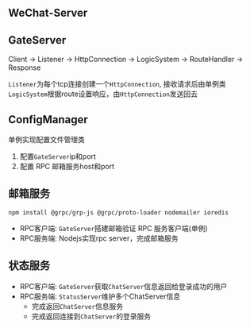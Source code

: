 ## WeChat-Server

## GateServer
 Client -> Listener -> HttpConnection -> LogicSystem -> RouteHandler -> Response

 `Listener`为每个tcp连接创建一个`HttpConnection`, 接收请求后由单例类
 `LogicSystem`根据route设置响应，由`HttpConnection`发送回去

## ConfigManager
 单例实现配置文件管理类
 1. 配置`GateServer`ip和port
 2. 配置 RPC 邮箱服务host和port

## 邮箱服务
`npm install @grpc/grp-js @grpc/proto-loader nodemailer ioredis`
- RPC客户端: `GateServer`搭建邮箱验证 RPC 服务客户端(单例)
- RPC服务端: Nodejs实现rpc server，完成邮箱服务
 

## 状态服务
- RPC客户端: `GateServer`获取`ChatServer`信息返回给登录成功的用户
- RPC服务端: `StatusServer`维护多个ChatServer信息 
  - 完成返回`ChatServer`信息服务
  - 完成返回连接到`ChatServer`的登录服务